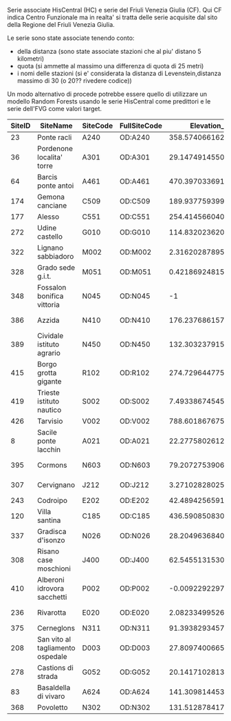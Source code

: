 Serie associate HisCentral (HC) e serie del Friuli Venezia Giulia (CF). Qui CF indica Centro Funzionale ma in realta' si tratta delle serie acquisite dal sito della Regione del Friuli Venezia Giulia.

Le serie sono state associate tenendo conto:
- della distanza (sono state associate stazioni che al piu' distano 5 kilometri)
- quota (si ammette al massimo una differenza di quota di 25 metri)
- i nomi delle stazioni (si e' considerata la distanza di Levenstein,distanza massimo di 30 (o 20?? rivedere codice))

Un modo alternativo di procede potrebbe essere quello di utilizzare un modello Random Forests usando le serie HisCentral come predittori e le serie dell'FVG come valori target.

| SiteID | SiteName                         | SiteCode | FullSiteCode | Elevation_dem         | Longitude          | Latitude           | cf                          | distanza         | quotaCF | quotaHC           | quotaGap          | associare | codice | lat       | lon       | quota |
|--------|----------------------------------|----------|--------------|-----------------------|--------------------|--------------------|-----------------------------|------------------|---------|-------------------|-------------------|-----------|--------|-----------|-----------|-------|
| 23     | Ponte racli                      | A240     | OD:A240      | 358.5740661621094     | 12.7499            | 46.241199999999985 | Chievolis                   | 1921.69391       | 345     | 358.5740662       | 13.57406616       | 1         | CHI    | 46.254523 | 12.734044 | 345   |
| 36     | Pordenone localita' torre        | A301     | OD:A301      | 29.147491455078125    | 12.672699999999999 | 45.9682            | Pordenone                   | 1752.326218      | 23      | 29.14749146       | 6.147491455       | 1         | POR    | 45.953618 | 12.681257 | 23    |
| 64     | Barcis ponte antoi               | A461     | OD:A461      | 470.39703369140625    | 12.5749            | 46.1881            | Barcis                      | 641.4058612      | 468     | 470.3970337       | 2.397033691       | 1         | BAR    | 46.193202 | 12.571028 | 468   |
| 174    | Gemona canciane                  | C509     | OD:C509      | 189.93775939941406    | 13.1363            | 46.26559999999999  | Gemona del friuli           | 1196.532354      | 184     | 189.9377594       | 5.937759399       | 1         | GEM    | 46.261297 | 13.122088 | 184   |
| 177    | Alesso                           | C551     | OD:C551      | 254.41456604003906    | 13.055599999999998 | 46.30919999999999  | Bordano                     | 3280.852822      | 230     | 254.414566        | 24.41456604       | 1         | BOR    | 46.332764 | 13.081196 | 230   |
| 272    | Udine castello                   | G010     | OD:G010      | 114.83202362060547    | 13.2367            | 46.06489999999999  | Udine s.o.                  | 3393.037458      | 91      | 114.8320236       | 23.83202362       | 1         | UDI    | 46.035212 | 13.226672 | 91    |
| 322    | Lignano sabbiadoro               | M002     | OD:M002      | 2.3162028789520264    | 13.1212            | 45.686499999999995 | Lignano sabbiadoro          | 2647.27122       | 7       | 2.316202879       | 4.683797121       | 1         | LIG    | 45.701909 | 13.147078 | 7     |
| 328    | Grado sede g.i.t.                | M051     | OD:M051      | 0.4218692481517792    | 13.3947            | 45.6765            | Grado                       | 19.16026482      | 5       | 0.421869248       | 4.578130752       | 1         | GRD    | 45.6764   | 13.3945   | 5     |
| 348    | Fossalon bonifica vittoria       | N045     | OD:N045      | -1                    | 13.4966            | 45.7341            | Fossalon                    | 3643.485984      | 0       | -1                | 1                 | 1         | FOS    | 45.714768 | 13.458865 | 0     |
| 386    | Azzida                           | N410     | OD:N410      | 176.23768615722656    | 13.4947            | 46.11829999999999  | San pietro al natisone      | 759.0799337      | 160     | 176.2376862       | 16.23768616       | 1         | SPN    | 46.11426  | 13.486796 | 160   |
| 389    | Cividale istituto agrario        | N450     | OD:N450      | 132.30323791503906    | 13.418200000000002 | 46.09669999999999  | Cividale del friuli         | 1814.439796      | 127     | 132.3032379       | 5.303237915       | 1         | CIV    | 46.080442 | 13.420014 | 127   |
| 415    | Borgo grotta gigante             | R102     | OD:R102      | 274.7296447753906     | 13.7644            | 45.7094            | Borgo grotta gigante        | 21.97261766      | 275     | 274.7296448       | 0.270355225       | 1         | BGG    | 45.709385 | 13.764681 | 275   |
| 419    | Trieste istituto nautico         | S002     | OD:S002      | 7.493386745452881     | 13.764599999999998 | 45.6475            | Trieste molo f.lli bandiera | 1003.773722      | 1       | 7.493386745       | 6.493386745       | 1         | TRI    | 45.649996 | 13.752242 | 1     |
| 426    | Tarvisio                         | V002     | OD:V002      | 788.60186767578125    | 13.570099999999998 | 46.506299999999996 | Tarvisio                    | 1485.44428       | 794     | 788.6018677       | 5.398132324       | 1         | TAR    | 46.510775 | 13.551886 | 794   |
| 8      | Sacile ponte lacchin             | A021     | OD:A021      | 22.27758026123047     | 12.502             | 45.9509            | Brugnera                    | 4954.12947140159 | 22      | 22.2775802612305  | 0.277580261230469 | 1         | BRU    | 45.917972 | 12.545003 | 22    |
| 395    | Cormons                          | N603     | OD:N603      | 79.207275390625       | 13.469299999999999 | 45.96              | Capriva del friuli          | 3346.29669249069 | 85      | 79.207275390625   | 5.792724609375    | 1         | CAP    | 45.958094 | 13.512333 | 85    |
| 307    | Cervignano                       | J212     | OD:J212      | 3.2710282802581787    | 13.3412            | 45.81629999999999  | Cervignano del friuli       | 3706.55286308823 | 8       | 3.27102828025818  | 4.72897171974182  | 1         | CER    | 45.849486 | 13.337015 | 8     |
| 243    | Codroipo                         | E202     | OD:E202      | 42.48942565917969     | 12.9873            | 45.967000000000006 | Codroipo                    | 2022.04625505186 | 37      | 42.4894256591797  | 5.48942565917969  | 1         | COD    | 45.952356 | 13.002742 | 37    |
| 120    | Villa santina                    | C185     | OD:C185      | 436.5908508300781     | 12.9115            | 46.41819999999999  | Enemonzo                    | 3865.35653519912 | 438     | 436.590850830078  | 1.40914916992188  | 1         | ENE    | 46.410416 | 12.862536 | 438   |
| 337    | Gradisca d'isonzo                | N026     | OD:N026      | 28.20496368408203     | 13.4971            | 45.884499999999996 | Gradisca d'is.              | 1326.18914076752 | 29      | 28.204963684082   | 0.795036315917969 | 1         | GRA    | 45.889791 | 13.481807 | 29    |
| 308    | Risano case moschioni            | J400     | OD:J400      | 62.54551315307617     | 13.2514            | 45.98469999999999  | Lauzacco                    | 1665.82665323007 | 60      | 62.5455131530762  | 2.54551315307617  | 1         | LAU    | 45.982046 | 13.272538 | 60    |
| 410    | Alberoni idrovora sacchetti      | P002     | OD:P002      | -0.009229229763150215 | 13.5131            | 45.7779            | Monfalcone                  | 1848.3565088744  | 0       | -0.00922922976315 | 0.00922922976315  | 1         | MNF    | 45.780471 | 13.536554 | 0     |
| 236    | Rivarotta                        | E020     | OD:E020      | 2.0823349952697754    | 13.080999999999998 | 45.81929999999999  | Palazzolo dello stella      | 2677.56151672629 | 5       | 2.08233499526978  | 2.91766500473022  | 1         | PAL    | 45.805702 | 13.052598 | 5     |
| 375    | Cerneglons                       | N311     | OD:N311      | 91.393829345703125    | 13.318100000000001 | 46.0558            | Pradamano                   | 1735.84514451925 | 91      | 91.3938293457031  | 0.393829345703125 | 1         | PRD    | 46.044247 | 13.303041 | 91    |
| 208    | San vito al tagliamento ospedale | D003     | OD:D003      | 27.80974006652832     | 12.8542            | 45.9123            | San vito al tgl.            | 3563.08575496635 | 21      | 27.8097400665283  | 6.80974006652832  | 1         | SAN    | 45.895661 | 12.814989 | 21    |
| 278    | Castions di strada               | G052     | OD:G052      | 20.14171028137207     | 13.1941            | 45.9052            | Talmassons                  | 3917.30083764769 | 16      | 20.1417102813721  | 4.14171028137207  | 1         | TAL    | 45.882311 | 13.155779 | 16    |
| 83     | Basaldella di vivaro             | A624     | OD:A624      | 141.309814453125      | 12.7906            | 46.08819999999999  | Vivaro                      | 2127.99757953292 | 142     | 141.309814453125  | 0.690185546875    | 1         | VIV    | 46.076529 | 12.768814 | 142   |
| 368    | Povoletto                        | N302     | OD:N302      | 131.51287841796875    | 13.309000000000001 | 46.122899999999994 | Faedis                      | 3592.84507020392 | 158     | 131.512878417969  | 26.4871215820312  | 1         | FAE    | 46.134532 | 13.352326 | 158   |

